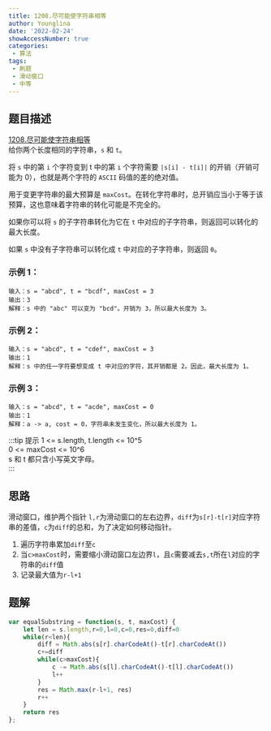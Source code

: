 ```yaml
---
title: 1208.尽可能使字符串相等
author: Younglina
date: '2022-02-24'
showAccessNumber: true
categories:
 - 算法
tags:
 - 刷题
 - 滑动窗口
 - 中等
--- 
```

## 题目描述
[1208.尽可能使字符串相等](https://leetcode-cn.com/problems/get-equal-substrings-within-budget/)  
给你两个长度相同的字符串，`s` 和 `t`。

将 `s` 中的第 `i` 个字符变到 t 中的第 `i` 个字符需要 `|s[i] - t[i]|` 的开销（开销可能为 0），也就是两个字符的 `ASCII` 码值的差的绝对值。

用于变更字符串的最大预算是 `maxCost`。在转化字符串时，总开销应当小于等于该预算，这也意味着字符串的转化可能是不完全的。

如果你可以将 `s` 的子字符串转化为它在 `t` 中对应的子字符串，则返回可以转化的最大长度。

如果 `s` 中没有子字符串可以转化成 `t` 中对应的子字符串，则返回 `0`。

### 示例 1：
```
输入：s = "abcd", t = "bcdf", maxCost = 3  
输出：3  
解释：s 中的 "abc" 可以变为 "bcd"。开销为 3，所以最大长度为 3。  
```

### 示例 2：
```
输入：s = "abcd", t = "cdef", maxCost = 3  
输出：1  
解释：s 中的任一字符要想变成 t 中对应的字符，其开销都是 2。因此，最大长度为 1。  
```

### 示例 3：
```
输入：s = "abcd", t = "acde", maxCost = 0  
输出：1  
解释：a -> a, cost = 0，字符串未发生变化，所以最大长度为 1。  
```

:::tip 提示
1 <= s.length, t.length <= 10^5  
0 <= maxCost <= 10^6  
s 和 t 都只含小写英文字母。  
:::

## 思路
滑动窗口，维护两个指针 `l,r`为滑动窗口的左右边界，`diff`为`s[r]-t[r]`对应字符串的差值，`c`为`diff`的总和，为了决定如何移动指针。
1. 遍历字符串累加`diff`至`c`
2. 当`c>maxCost`时，需要缩小滑动窗口左边界`l`，且`c`需要减去`s,t`所在`l`对应的字符串的`diff`值
3. 记录最大值为`r-l+1`

## 题解
```javascript
var equalSubstring = function(s, t, maxCost) {
    let len = s.length,r=0,l=0,c=0,res=0,diff=0
    while(r<len){
        diff = Math.abs(s[r].charCodeAt()-t[r].charCodeAt())
        c+=diff
        while(c>maxCost){
            c -= Math.abs(s[l].charCodeAt()-t[l].charCodeAt())
            l++
        }
        res = Math.max(r-l+1, res)
        r++
    }   
    return res
};
```